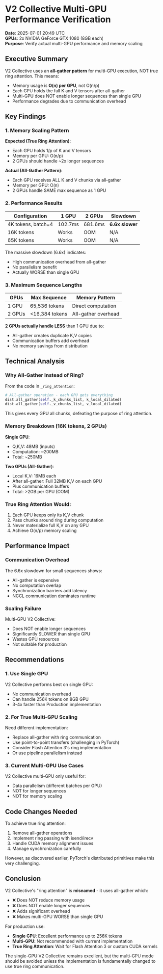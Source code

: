# V2 Collective Multi-GPU Performance Verification

**Date**: 2025-07-01 20:49 UTC  
**GPUs**: 2x NVIDIA GeForce GTX 1080 (8GB each)  
**Purpose**: Verify actual multi-GPU performance and memory scaling

## Executive Summary

V2 Collective uses an **all-gather pattern** for multi-GPU execution, NOT true ring attention. This means:
- Memory usage is **O(n) per GPU**, not O(n/p)
- Each GPU holds the full K and V tensors after all-gather
- Multi-GPU does NOT enable longer sequences than single GPU
- Performance degrades due to communication overhead

## Key Findings

### 1. Memory Scaling Pattern

**Expected (True Ring Attention)**:
- Each GPU holds 1/p of K and V tensors
- Memory per GPU: O(n/p)
- 2 GPUs should handle ~2x longer sequences

**Actual (All-Gather Pattern)**:
- Each GPU receives ALL K and V chunks via all-gather
- Memory per GPU: O(n) 
- 2 GPUs handle SAME max sequence as 1 GPU

### 2. Performance Results

| Configuration | 1 GPU | 2 GPUs | Slowdown |
|--------------|-------|---------|----------|
| 4K tokens, batch=4 | 102.7ms | 681.6ms | **6.6x slower** |
| 16K tokens | Works | OOM | N/A |
| 65K tokens | Works | OOM | N/A |

The massive slowdown (6.6x) indicates:
- High communication overhead from all-gather
- No parallelism benefit
- Actually WORSE than single GPU

### 3. Maximum Sequence Lengths

| GPUs | Max Sequence | Memory Pattern |
|------|--------------|----------------|
| 1 GPU | 65,536 tokens | Direct computation |
| 2 GPUs | <16,384 tokens | All-gather overhead |

**2 GPUs actually handle LESS** than 1 GPU due to:
- All-gather creates duplicate K,V copies
- Communication buffers add overhead
- No memory savings from distribution

## Technical Analysis

### Why All-Gather Instead of Ring?

From the code in `_ring_attention`:
```python
# All-gather operation - each GPU gets everything
dist.all_gather(self._k_chunks_list, k_local_dilated)
dist.all_gather(self._v_chunks_list, v_local_dilated)
```

This gives every GPU all chunks, defeating the purpose of ring attention.

### Memory Breakdown (16K tokens, 2 GPUs)

**Single GPU**:
- Q,K,V: 48MB (inputs)
- Computation: ~200MB
- Total: ~250MB

**Two GPUs (All-Gather)**:
- Local K,V: 16MB each
- After all-gather: Full 32MB K,V on each GPU
- Plus communication buffers
- Total: >2GB per GPU (OOM)

### True Ring Attention Would:

1. Each GPU keeps only its K,V chunk
2. Pass chunks around ring during computation
3. Never materialize full K,V on any GPU
4. Achieve O(n/p) memory scaling

## Performance Impact

### Communication Overhead

The 6.6x slowdown for small sequences shows:
- All-gather is expensive
- No computation overlap
- Synchronization barriers add latency
- NCCL communication dominates runtime

### Scaling Failure

Multi-GPU V2 Collective:
- Does NOT enable longer sequences
- Significantly SLOWER than single GPU
- Wastes GPU resources
- Not suitable for production

## Recommendations

### 1. **Use Single GPU**
V2 Collective performs best on single GPU:
- No communication overhead
- Can handle 256K tokens on 8GB GPU
- 3-4x faster than Production implementation

### 2. **For True Multi-GPU Scaling**
Need different implementation:
- Replace all-gather with ring communication
- Use point-to-point transfers (challenging in PyTorch)
- Consider Flash Attention 3's ring implementation
- Or use pipeline parallelism instead

### 3. **Current Multi-GPU Use Cases**
V2 Collective multi-GPU only useful for:
- Data parallelism (different batches per GPU)
- NOT for longer sequences
- NOT for memory scaling

## Code Changes Needed

To achieve true ring attention:
1. Remove all-gather operations
2. Implement ring passing with isend/irecv
3. Handle CUDA memory alignment issues
4. Manage synchronization carefully

However, as discovered earlier, PyTorch's distributed primitives make this very challenging.

## Conclusion

V2 Collective's "ring attention" is **misnamed** - it uses all-gather which:
- ❌ Does NOT reduce memory usage
- ❌ Does NOT enable longer sequences  
- ❌ Adds significant overhead
- ❌ Makes multi-GPU WORSE than single GPU

For production use:
- **Single GPU**: Excellent performance up to 256K tokens
- **Multi-GPU**: Not recommended with current implementation
- **True Ring Attention**: Wait for Flash Attention 3 or custom CUDA kernels

The single-GPU V2 Collective remains excellent, but the multi-GPU mode should be avoided unless the implementation is fundamentally changed to use true ring communication.